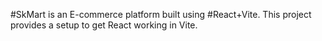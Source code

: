 #SkMart is an E-commerce platform built using #React+Vite.
This project provides a setup to get React working in Vite.


